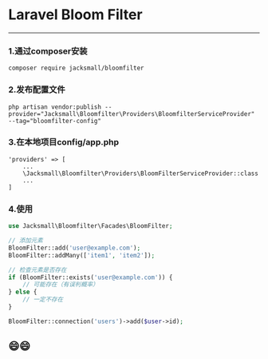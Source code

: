 # Laravel Bloom Filter

<hr>

### 1.通过composer安装
```shell
composer require jacksmall/bloomfilter
```
### 2.发布配置文件
```shell
php artisan vendor:publish --provider="Jacksmall\Bloomfilter\Providers\BloomfilterServiceProvider" --tag="bloomfilter-config"
```
### 3.在本地项目config/app.php
```
'providers' => [
    ...
    \Jacksmall\Bloomfilter\Providers\BloomFilterServiceProvider::class
    ...
]
```
### 4.使用
```php
use Jacksmall\Bloomfilter\Facades\BloomFilter;

// 添加元素
BloomFilter::add('user@example.com');
BloomFilter::addMany(['item1', 'item2']);

// 检查元素是否存在
if (BloomFilter::exists('user@example.com')) {
    // 可能存在（有误判概率）
} else {
    // 一定不存在
}

BloomFilter::connection('users')->add($user->id);
```

## 😄😄